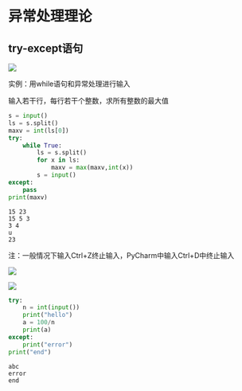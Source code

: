 # 异常处理理论

<!-- toc -->

## try-except语句

![](https://cdn.jsdelivr.net/gh/Rosefinch-Midsummer/MyImagesHost01/img/202309282016665.png)

实例：用while语句和异常处理进行输入

输入若干行，每行若干个整数，求所有整数的最大值

```python
s = input()  
ls = s.split()  
maxv = int(ls[0])  
try:  
    while True:  
        ls = s.split()  
        for x in ls:  
            maxv = max(maxv,int(x))  
        s = input()  
except:  
    pass  
print(maxv)
```

```
15 23
15 5 3
3 4
u
23
```

注：一般情况下输入Ctrl+Z终止输入，PyCharm中输入Ctrl+D中终止输入


![](https://cdn.jsdelivr.net/gh/Rosefinch-Midsummer/MyImagesHost01/img/202309282018170.png)

![](https://cdn.jsdelivr.net/gh/Rosefinch-Midsummer/MyImagesHost01/img/202309282032438.png)

```python
try:  
    n = int(input())  
    print("hello")  
    a = 100/n  
    print(a)  
except:  
    print("error")  
print("end")
```

```
abc
error
end
```








